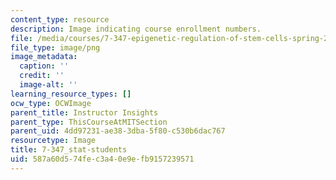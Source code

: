 ```yaml
---
content_type: resource
description: Image indicating course enrollment numbers.
file: /media/courses/7-347-epigenetic-regulation-of-stem-cells-spring-2014/587a60d574fec3a40e9efb9157239571_7-347_stat-students.png
file_type: image/png
image_metadata:
  caption: ''
  credit: ''
  image-alt: ''
learning_resource_types: []
ocw_type: OCWImage
parent_title: Instructor Insights
parent_type: ThisCourseAtMITSection
parent_uid: 4dd97231-ae38-3dba-5f80-c530b6dac767
resourcetype: Image
title: 7-347_stat-students
uid: 587a60d5-74fe-c3a4-0e9e-fb9157239571
---
```

